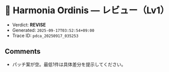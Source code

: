 # 🧭 Harmonia Ordinis — レビュー（Lv1）

- Verdict: **REVISE**
- Generated: `2025-09-17T03:52:54+09:00`
- Trace ID: `pdca_20250917_035253`

## Comments
- パッチ案が空。最低1件は具体差分を提示してください。